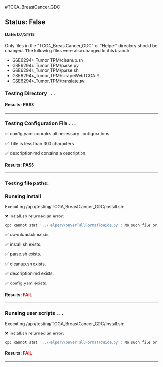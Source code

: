 #TCGA_BreastCancer_GDC
## Status: False
#### Date: 07/31/18
Only files in the "TCGA_BreastCancer_GDC" or "Helper" directory should be changed. The following files were also changed in this branch:
- GSE62944_Tumor_TPM/cleanup.sh
- GSE62944_Tumor_TPM/parse.py
- GSE62944_Tumor_TPM/parse.sh
- GSE62944_Tumor_TPM/scrapeWebTCGA.R
- GSE62944_Tumor_TPM/translate.py
### Testing Directory . . .

#### Results: PASS
---
### Testing Configuration File . . .

&#9989;	config.yaml contains all necessary configurations.

&#9989;	Title is less than 300 characters

&#9989;	description.md contains a description.

#### Results: PASS
---

### Testing file paths:

### Running install

Executing /app/testing/TCGA_BreastCancer_GDC/install.sh: 

&#10060;	install.sh returned an error:
```bash
cp: cannot stat '../Helper/converTallFormatToWide.py': No such file or directory
```

&#9989;	download.sh exists.

&#9989;	install.sh exists.

&#9989;	parse.sh exists.

&#9989;	cleanup.sh exists.

&#9989;	description.md exists.

&#9989;	config.yaml exists.

#### Results: **<font color="red">FAIL</font>**
---
### Running user scripts . . .

Executing /app/testing/TCGA_BreastCancer_GDC/install.sh: 

&#10060;	install.sh returned an error:
```bash
cp: cannot stat '../Helper/converTallFormatToWide.py': No such file or directory
```

#### Results: **<font color="red">FAIL</font>**
---

